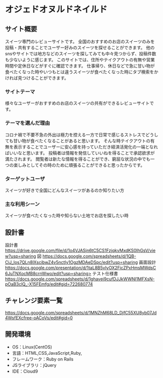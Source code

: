 # オジェドオヌルドネイルド

## サイト概要
スイーツ専門のレビューサイトです。
全国のおすすめのお店のスイーツのみを投稿・共有することでユーザー好みのスイーツを探せることができます。
他のsnsやサイトでは地方などのスイーツを探してみても中々見つからず、投稿件数も少ないように感じます。
このサイトでは、住所やテイクアウトの有無や営業時間や定休日などがすぐに確認できます。
仕事帰り、休日などで急に甘い物が食べたくなった時やいつもとは違うスイーツが食べたくなった時にタブ検索をかければ見つけることができます。



### サイトテーマ
様々なユーザーがおすすめのお店のスイーツの共有ができるレビューサイトです。

### テーマを選んだ理由
コロナ禍で不要不急の外出は極力を控える一方で日常で感じるストレスでどうしても甘い物が食べたくなることがあると思います。
そんな時テイクアウトの有無を表示することでユーザーに安心感を持っていただき経済活発化の一端となればいいなと思います。
投稿者は情報を発信していいねを得ることで承認欲求が満たされます。
閲覧者は新たな情報を得ることができ、窮屈な状況の中でも一つの楽しみとしてその時のために頑張ることができると思ったからです。

### ターゲットユーザ
スイーツが好きで全国にどんなスイーツがあるのか知りたい方

### 主な利用シーン
スイーツが食べたくなった時や知らない土地でお店を探したい時


## 設計書
設計書 https://drive.google.com/file/d/1o4VJASjn6tC5CS1FzjqkvMxdKS0IhGsV/view?usp=sharing
図 https://docs.google.com/spreadsheets/d/1QB-CiJ_los7QLn8lXscibwZ4v5nctIy1OgzMDAeDSpc/edit?usp=sharing
画面設計 https://docs.google.com/presentation/d/1taL8B5vIyOX2FicZPxHmsMWdsC6JuTNXocMB8crnWwo/edit?usp=sharing>
テスト仕様書 https://docs.google.com/spreadsheets/d/1ghavej9cufDJJkWWNI1MFXsN-pOaB3clQ_-X15FEmfg/edit#gid=722680774

## チャレンジ要素一覧
https://docs.google.com/spreadsheets/d/1MNZhM68LD_DjfC55XU8yb07Jd4WsfEXcfree-oACoVs/edit#gid=0

## 開発環境
- OS：Linux(CentOS)
- 言語：HTML,CSS,JavaScript,Ruby,
- フレームワーク：Ruby on Rails
- JSライブラリ：jQuery
- IDE：Cloud9

